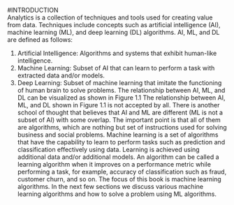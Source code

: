 #INTRODUCTION<br>
Analytics is a collection of techniques and tools used for creating value from data. Techniques include
concepts such as artificial intelligence (AI), machine learning (ML), and deep learning (DL) algorithms.
AI, ML, and DL are defined as follows:
1. Artificial Intelligence: Algorithms and systems that exhibit human-like intelligence.
2. Machine Learning: Subset of AI that can learn to perform a task with extracted data and/or
models.
3. Deep Learning: Subset of machine learning that imitate the functioning of human brain to solve
problems.
The relationship between AI, ML, and DL can be visualized as shown in Figure 1.1
The relationship between AI, ML, and DL shown in Figure 1.1 is not accepted by all. There is another
school of thought that believes that AI and ML are different (ML is not a subset of AI) with some overlap.
The important point is that all of them are algorithms, which are nothing but set of instructions used for
solving business and social problems.
Machine learning is a set of algorithms that have the capability to learn to perform tasks such as
prediction and classification effectively using data. Learning is achieved using additional data and/or
additional models. An algorithm can be called a learning algorithm when it improves on a performance
metric while performing a task, for example, accuracy of classification such as fraud, customer churn, and
so on. The focus of this book is machine learning algorithms. In the next few sections we discuss various
machine learning algorithms and how to solve a problem using ML algorithms.

